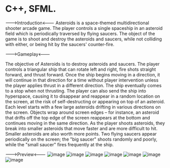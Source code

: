 # C++, SFML.

--->Introduction<---
Asteroids is a space-themed multidirectional shooter arcade game. The player controls a single spaceship in an asteroid field which is periodically traversed by flying saucers. The object of the game is to shoot and destroy the asteroids and saucers, while not colliding with either, or being hit by the saucers' counter-fire.

--->Gameplay<---

The objective of Asteroids is to destroy asteroids and saucers. The player controls a triangular ship that can rotate left and right, fire shots straight forward, and thrust forward. Once the ship begins moving in a direction, it will continue in that direction for a time without player intervention unless the player applies thrust in a different direction. The ship eventually comes to a stop when not thrusting. The player can also send the ship into hyperspace, causing it to disappear and reappear in a random location on the screen, at the risk of self-destructing or appearing on top of an asteroid. Each level starts with a few large asteroids drifting in various directions on the screen. Objects wrap around screen edges – for instance, an asteroid that drifts off the top edge of the screen reappears at the bottom and continues moving in the same direction. As the player shoots asteroids, they break into smaller asteroids that move faster and are more difficult to hit. Smaller asteroids are also worth more points. Two flying saucers appear periodically on the screen; the "big saucer" shoots randomly and poorly, while the "small saucer" fires frequently at the ship.

--->Preview<---
![image](https://user-images.githubusercontent.com/86531927/153605662-4c1a4627-6ce4-4d6c-b534-22bfc81faf9b.png)
![image](https://user-images.githubusercontent.com/86531927/153605681-becb432f-df47-479e-91ce-d76cac833b9e.png)
![image](https://user-images.githubusercontent.com/86531927/153605709-28cf4857-304b-4fe6-9ec2-d721211d4fb3.png)
![image](https://user-images.githubusercontent.com/86531927/153605716-1a52b27c-edca-4f2f-8733-7664bb6e2ce0.png)
![image](https://user-images.githubusercontent.com/86531927/153605726-7ac7bef6-4a26-443e-ac7a-3a1458874838.png)
![image](https://user-images.githubusercontent.com/86531927/153605766-cf2e97b7-b055-4290-81e2-447879039888.png)
![image](https://user-images.githubusercontent.com/86531927/153605801-c55d88ce-8025-4111-be00-76f7a60621e0.png)
